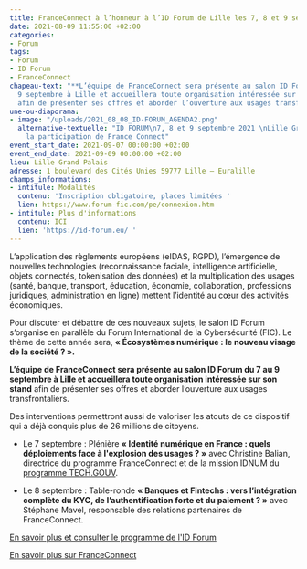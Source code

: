 ```yaml
---
title: FranceConnect à l’honneur à l’ID Forum de Lille les 7, 8 et 9 septembre 2021
date: 2021-08-09 11:55:00 +02:00
categories:
- Forum
tags:
- Forum
- ID Forum
- FranceConnect
chapeau-text: "**L’équipe de FranceConnect sera présente au salon ID Forum du 7 au
  9 septembre à Lille et accueillera toute organisation intéressée sur son stand**
  afin de présenter ses offres et aborder l’ouverture aux usages transfrontaliers. "
une-ou-diaporama:
- image: "/uploads/2021_08_08_ID-FORUM_AGENDA2.png"
  alternative-textuelle: "ID FORUM\n7, 8 et 9 septembre 2021 \nLille Grand Palais\nAvec
    la participation de France Connect"
event_start_date: 2021-09-07 00:00:00 +02:00
event_end_date: 2021-09-09 00:00:00 +02:00
lieu: Lille Grand Palais
adresse: 1 boulevard des Cités Unies 59777 Lille – Euralille
champs_informations:
- intitule: Modalités
  contenu: 'Inscription obligatoire, places limitées '
  lien: https://www.forum-fic.com/pe/connexion.htm
- intitule: Plus d'informations
  contenu: ICI
  lien: 'https://id-forum.eu/ '
---
```


L’application des règlements européens (eIDAS, RGPD), l’émergence de nouvelles technologies (reconnaissance faciale, intelligence artificielle, objets connectés, tokenisation des données) et la multiplication des usages (santé, banque, transport, éducation, économie, collaboration, professions juridiques, administration en ligne) mettent l’identité au cœur des activités économiques.

Pour discuter et débattre de ces nouveaux sujets, le salon ID Forum s’organise en parallèle du Forum International de la Cybersécurité (FIC). Le thème de cette année sera, **« Écosystèmes numérique : le nouveau visage de la société ? ».**

**L’équipe de FranceConnect sera présente au salon ID Forum du 7 au 9 septembre à Lille et accueillera toute organisation intéressée sur son stand** afin de présenter ses offres et aborder l’ouverture aux usages transfrontaliers.

Des interventions permettront aussi de valoriser les atouts de ce dispositif qui a déjà conquis plus de 26 millions de citoyens.

* Le 7 septembre : Plénière **« Identité numérique en France : quels déploiements face à l'explosion des usages ? »** avec Christine Balian, directrice du programme FranceConnect et de la mission IDNUM du [programme TECH.GOUV](https://www.numerique.gouv.fr/publications/tech-gouv-strategie-et-feuille-de-route-2019-2021/).

* Le 8 septembre : Table-ronde **« Banques et Fintechs : vers l’intégration complète du KYC, de l’authentification forte et du paiement ? »** avec Stéphane Mavel, responsable des relations partenaires de FranceConnect.

[En savoir plus et consulter le programme de l'ID Forum](https://id-forum.eu/)

[En savoir plus sur FranceConnect](https://franceconnect.gouv.fr/#intro)